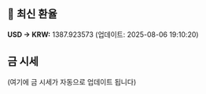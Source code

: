 
## 💱 최신 환율
<!-- EXCHANGE_RATE_START -->
**USD → KRW:** 1387.923573 (업데이트: 2025-08-06 19:10:20)
<!-- EXCHANGE_RATE_END -->

## 금 시세
<!-- GOLD_PRICE_START -->
(여기에 금 시세가 자동으로 업데이트 됩니다)
<!-- GOLD_PRICE_END -->

